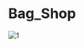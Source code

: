 # Bag_Shop

![1](https://user-images.githubusercontent.com/112325550/211325277-5e886b3a-0d87-4548-81dd-c7113348d37e.jpg)
